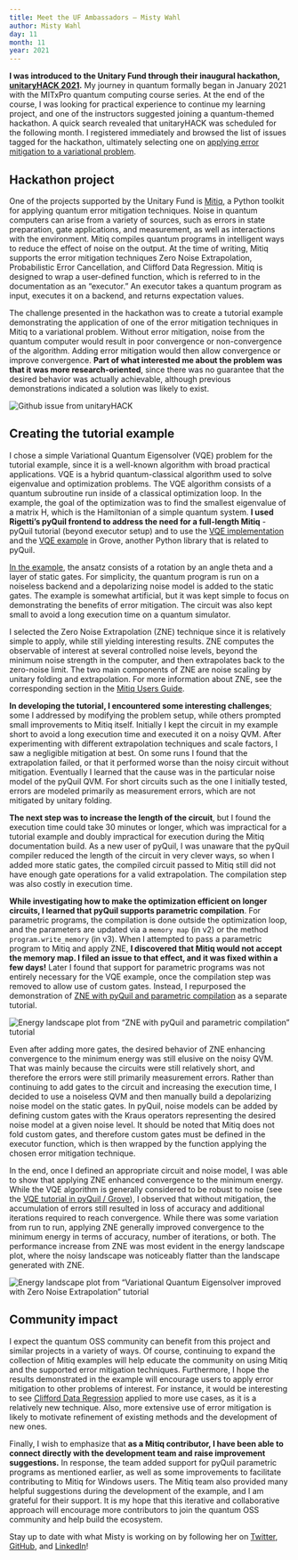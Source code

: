 ```yaml
---
title: Meet the UF Ambassadors – Misty Wahl
author: Misty Wahl
day: 11
month: 11
year: 2021
---
```


**I was introduced to the Unitary Fund through their inaugural hackathon, [unitaryHACK 2021](https://unitaryfund.github.io/unitaryhack/index.html).** My journey in quantum formally began in January 2021 with the MITxPro quantum computing course series. At the end of the course, I was looking for practical experience to continue my learning project, and one of the instructors suggested joining a quantum-themed hackathon. A quick search revealed that unitaryHACK was scheduled for the following month. I registered immediately and browsed the list of issues tagged for the hackathon, ultimately selecting one on [applying error mitigation to a variational problem](https://github.com/unitaryfund/mitiq/issues/529).

## Hackathon project

One of the projects supported by the Unitary Fund is [Mitiq](https://mitiq.readthedocs.io/en/stable/readme.html), a Python toolkit for applying quantum error mitigation techniques. Noise in quantum computers can arise from a variety of sources, such as errors in state preparation, gate applications, and measurement, as well as interactions with the environment. Mitiq compiles quantum programs in intelligent ways to reduce the effect of noise on the output. At the time of writing, Mitiq supports the error mitigation techniques Zero Noise Extrapolation, Probabilistic Error Cancellation, and Clifford Data Regression. Mitiq is designed to wrap a user-defined function, which is referred to in the documentation as an “executor.” An executor takes a quantum program as input, executes it on a backend, and returns expectation values.

The challenge presented in the hackathon was to create a tutorial example demonstrating the application of one of the error mitigation techniques in Mitiq to a variational problem. Without error mitigation, noise from the quantum computer would result in poor convergence or non-convergence of the algorithm. Adding error mitigation would then allow convergence or improve convergence. **Part of what interested me about the problem was that it was more research-oriented**, since there was no guarantee that the desired behavior was actually achievable, although previous demonstrations indicated a solution was likely to exist.

![Github issue from unitaryHACK](../images/ambassador_wahl_intro_card.png "Github issue from unitaryHACK")

## Creating the tutorial example

I chose a simple Variational Quantum Eigensolver (VQE) problem for the tutorial example, since it is a well-known algorithm with broad practical applications. VQE is a hybrid quantum-classical algorithm used to solve eigenvalue and optimization problems. The VQE algorithm consists of a quantum subroutine run inside of a classical optimization loop. In the example, the goal of the optimization was to find the smallest eigenvalue of a matrix H, which is the Hamiltonian of a simple quantum system. **I used Rigetti’s pyQuil frontend to address the need for a full-length Mitiq** - pyQuil tutorial (beyond executor setup) and to use the [VQE implementation](https://github.com/rigetti/grove/tree/master/grove/pyvqe) and the [VQE example](https://grove-docs.readthedocs.io/en/latest/vqe.html) in Grove, another Python library that is related to pyQuil.

[In the example](https://mitiq.readthedocs.io/en/stable/examples/vqe-pyquil-demo.html), the ansatz consists of a rotation by an angle theta and a layer of static gates. For simplicity, the quantum program is run on a noiseless backend and a depolarizing noise model is added to the static gates. The example is somewhat artificial, but it was kept simple to focus on demonstrating the benefits of error mitigation. The circuit was also kept small to avoid a long execution time on a quantum simulator.

 I selected the Zero Noise Extrapolation (ZNE) technique since it is relatively simple to apply, while still yielding interesting results.  ZNE computes the observable of interest at several controlled noise levels, beyond the minimum noise strength in the computer, and then extrapolates back to the zero-noise limit. The two main components of ZNE are noise scaling by unitary folding and extrapolation. For more information about ZNE, see the corresponding section in the [Mitiq Users Guide](https://mitiq.readthedocs.io/en/stable/guide/guide.html).

**In developing the tutorial, I encountered some interesting challenges**; some I addressed by modifying the problem setup, while others prompted small improvements to Mitiq itself. Initially I kept the circuit in my example short to avoid a long execution time and executed it on a noisy QVM. After experimenting with different extrapolation techniques and scale factors, I saw a negligible mitigation at best. On some runs I found that the extrapolation failed, or that it performed worse than the noisy circuit without mitigation. Eventually I learned that the cause was in the particular noise model of the pyQuil QVM. For short circuits such as the one I initially tested, errors are modeled primarily as measurement errors, which are not mitigated by unitary folding.

**The next step was to increase the length of the circuit**, but I found the execution time could take 30 minutes or longer, which was impractical for a tutorial example and doubly impractical for execution during the Mitiq documentation build. As a new user of pyQuil, I was unaware that the pyQuil compiler reduced the length of the circuit in very clever ways, so when I added more static gates, the compiled circuit passed to Mitiq still did not have enough gate operations for a valid extrapolation. The compilation step was also costly in execution time.

**While investigating how to make the optimization efficient on longer circuits, I learned that pyQuil supports parametric compilation**. For parametric programs, the compilation is done outside the optimization loop, and the parameters are updated via a `memory map` (in v2) or the method `program.write_memory` (in v3). When I attempted to pass a parametric program to Mitiq and apply ZNE, **I discovered that Mitiq would not accept the memory map. I filed an issue to that effect, and it was fixed within a few days!** Later I found that support for parametric programs was not entirely necessary for the VQE example, once the compilation step was removed to allow use of custom gates. Instead, I repurposed the demonstration of [ZNE with pyQuil and parametric compilation](https://mitiq.readthedocs.io/en/stable/examples/pyquil_demo.html) as a separate tutorial.

![Energy landscape plot from “ZNE with pyQuil and parametric compilation” tutorial](../images/ambassador_wahl_intro_pyquil.png "Energy landscape plot from “ZNE with pyQuil and parametric compilation” tutorial")

Even after adding more gates, the desired behavior of ZNE enhancing convergence to the minimum energy was still elusive on the noisy QVM. That was mainly because the circuits were still relatively short, and therefore the errors were still primarily measurement errors. Rather than continuing to add gates to the circuit and increasing the execution time, I decided to use a noiseless QVM and then manually build a depolarizing noise model on the static gates. In pyQuil, noise models can be added by defining custom gates with the Kraus operators representing the desired noise model at a given noise level. It should be noted that Mitiq does not fold custom gates, and therefore custom gates must be defined in the executor function, which is then wrapped by the function applying the chosen error mitigation technique.

In the end, once I defined an appropriate circuit and noise model, I was able to show that applying ZNE enhanced convergence to the minimum energy. While the VQE algorithm is generally considered to be robust to noise (see the [VQE tutorial in pyQuil / Grove](https://grove-docs.readthedocs.io/en/latest/vqe.html)), I observed that without mitigation, the accumulation of errors still resulted in loss of accuracy and additional iterations required to reach convergence. While there was some variation from run to run, applying ZNE generally improved convergence to the minimum energy in terms of accuracy, number of iterations, or both. The performance increase from ZNE was most evident in the energy landscape plot, where the noisy landscape was noticeably flatter than the landscape generated with ZNE.

![Energy landscape plot from “Variational Quantum Eigensolver improved with Zero Noise Extrapolation” tutorial](../images/ambassador_wahl_intro_landscape.png "Energy landscape plot from “Variational Quantum Eigensolver improved with Zero Noise Extrapolation” tutorial")

## Community impact

I expect the quantum OSS community can benefit from this project and similar projects in a variety of ways. Of course, continuing to expand the collection of Mitiq examples will help educate the community on using Mitiq and the supported error mitigation techniques. Furthermore, I hope the results demonstrated in the example will encourage users to apply error mitigation to other problems of interest. For instance, it would be interesting to see [Clifford Data Regression](https://mitiq.readthedocs.io/en/stable/examples/cdr_api.html) applied to more use cases, as it is a relatively new technique. Also, more extensive use of error mitigation is likely to motivate refinement of existing methods and the development of new ones.

Finally, I wish to emphasize that **as a Mitiq contributor, I have been able to connect directly with the development team and raise improvement suggestions.** In response, the team added support for pyQuil parametric programs as mentioned earlier, as well as some improvements to facilitate contributing to Mitiq for Windows users. The Mitiq team also provided many helpful suggestions during the development of the example, and I am grateful for their support. It is my hope that this iterative and collaborative approach will encourage more contributors to join the quantum OSS community and help build the ecosystem.

<p class="leading-block"> Stay up to date with what Misty is working on by following her on <a href="https://twitter.com/mistyawahl" target="_blank">Twitter</a>, <a href="https://github.com/Misty-W" target="_blank">GitHub</a>, and <a href="https://www.linkedin.com/in/misty-wahl" target="_blank">LinkedIn</a>!</p>